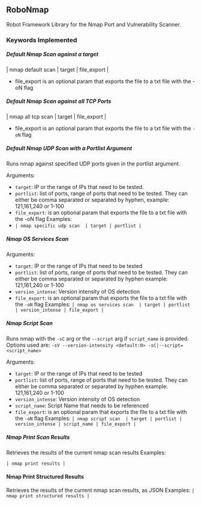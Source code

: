 ## RoboNmap

Robot Framework Library for the Nmap Port and Vulnerability Scanner. 

### Keywords Implemented

##### Default Nmap Scan against a target
| nmap default scan  | target | file_export |

- file_export is an optional param that exports the file to a txt file with the -oN flag

##### Default Nmap Scan against all TCP Ports
| nmap all tcp scan  | target | file_export |

- file_export is an optional param that exports the file to a txt file with the `-oN` flag


##### Default Nmap UDP Scan with a Portlist Argument
Runs nmap against specified UDP ports given in the portlist argument.

Arguments:

- ``target``: IP or the range of IPs that need to be tested.
- ``portlist``: list of ports, range of ports that need to be tested. They can either be comma separated or separated by hyphen, example: 121,161,240 or 1-100
- ``file_export``: is an optional param that exports the file to a txt file with the -oN flag
Examples:
- `| nmap specific udp scan  | target | portlist |`


##### Nmap OS Services Scan

Arguments:

- ``target``: IP or the range of IPs that need to be tested
- ``portlist``: list of ports, range of ports that need to be tested. They can either be comma separated or separated by hyphen example: 121,161,240 or 1-100
- ``version_intense``: Version intensity of OS detection
- ``file_export``: is an optional param that exports the file to a txt file with the `-oN` flag
Examples:
`| nmap os services scan  | target | portlist | version_intense | file_export |`

##### Nmap Script Scan
Runs nmap with the `-sC` arg or the `--script` arg if `script_name` is provided. Options used are: `-sV --version-intensity <default:0> -sC|--script=<script_name>`

Arguments:

- ``target``: IP or the range of IPs that need to be tested
- ``portlist``: list of ports, range of ports that need to be tested. They can either be comma separated or separated by hyphen example: 121,161,240 or 1-100
- ``version_intense``: Version intensity of OS detection
- ``script_name``: Script Name that needs to be referenced
- ``file_export``: is an optional param that exports the file to a txt file with the `-oN` flag
Examples:
`| nmap script scan  | target | portlist | version_intense | script_name | file_export |`

##### Nmap Print Scan Results
Retrieves the results of the current nmap scan results
Examples:

`| nmap print results |`


#### Nmap Print Structured Results
Retrieves the results of the current nmap scan results, as JSON
Examples:
`| nmap print structured results |`